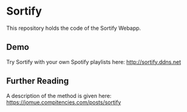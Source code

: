 # Sortify

This repository holds the code of the Sortify Webapp.

## Demo

Try Sortify with your own Spotify playlists here:
http://sortify.ddns.net

## Further Reading

A description of the method is given here:
https://jomue.compitencies.com/posts/sortify 
